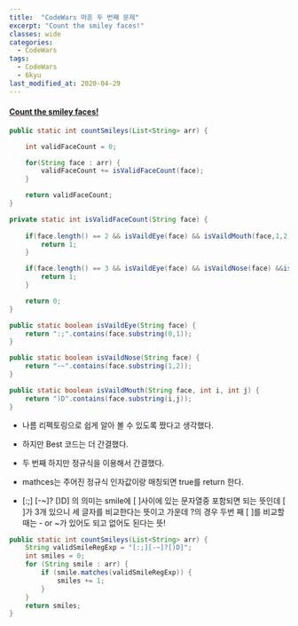 ```yaml
---
title:  "CodeWars 마흔 두 번째 문제"
excerpt: "Count the smiley faces!"
classes: wide
categories:
  - CodeWars
tags:
  - CodeWars
  - 6kyu
last_modified_at: 2020-04-29
---
```


#### [Count the smiley faces!](https://www.codewars.com/kata/583203e6eb35d7980400002a)

```java
public static int countSmileys(List<String> arr) {

    int validFaceCount = 0;

    for(String face : arr) {
        validFaceCount += isValidFaceCount(face);
    }

    return validFaceCount;
}

private static int isValidFaceCount(String face) {
	
    if(face.length() == 2 && isVaildEye(face) && isVaildMouth(face,1,2)) {
        return 1;
    }

    if(face.length() == 3 && isVaildEye(face) && isVaildNose(face) &&isVaildMouth(face,2,3)) {
        return 1;
    }

    return 0;
}

public static boolean isVaildEye(String face) {
    return ":;".contains(face.substring(0,1));
}

public static boolean isVaildNose(String face) {
    return "-~".contains(face.substring(1,2));
}

public static boolean isVaildMouth(String face, int i, int j) {
    return ")D".contains(face.substring(i,j));
}
```

* 나름 리펙토링으로 쉽게 알아 볼 수 있도록 짰다고 생각했다.

* 하지만 Best 코드는 더 간결했다.

* 두 번째 하지만 정규식을 이용해서 간결했다.

* mathces는 주어진 정규식 인자값이랑 매칭되면 true를 return 한다.

* [:;] [-~]? [)D] 의 의미는 smile에 [ ]사이에 있는 문자열중 포함되면 되는 뜻인데 [ ]가 3개 있으니 세 글자를 비교한다는 뜻이고 가운데 ?의 경우 두번 째 [ ]를 비교할 때는 - or ~가 있어도 되고 없어도 된다는 뜻!

  

```java
public static int countSmileys(List<String> arr) {
    String validSmileRegExp = "[:;][-~]?[)D]";
    int smiles = 0;
    for (String smile : arr) {
        if (smile.matches(validSmileRegExp)) {
            smiles += 1; 
        }
    }
    return smiles;
}
```

